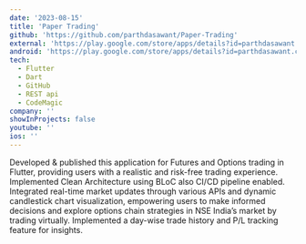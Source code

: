 ```yaml
---
date: '2023-08-15'
title: 'Paper Trading'
github: 'https://github.com/parthdasawant/Paper-Trading'
external: 'https://play.google.com/store/apps/details?id=parthdasawant.co.in.paper_trading'
android: 'https://play.google.com/store/apps/details?id=parthdasawant.co.in.paper_trading'
tech:
  - Flutter
  - Dart
  - GitHub
  - REST api
  - CodeMagic
company: ''
showInProjects: false
youtube: ''
ios: ''
---
```


Developed & published this application for Futures and Options trading in Flutter, providing users with a realistic and risk-free trading experience.
Implemented Clean Architecture using BLoC also CI/CD pipeline enabled.
Integrated real-time market updates through various APIs and dynamic candlestick chart visualization, empowering users to make informed decisions and explore options chain strategies in NSE India’s market by trading virtually.
Implemented a day-wise trade history and P/L tracking feature for insights.
